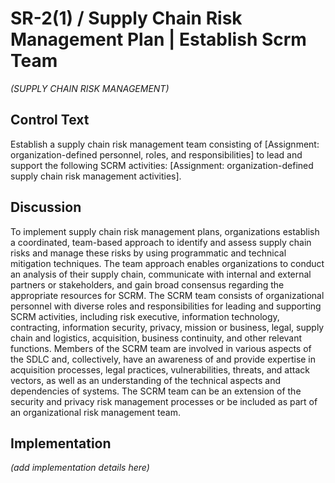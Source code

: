 # SR-2(1) / Supply Chain Risk Management Plan | Establish Scrm Team

_(SUPPLY CHAIN RISK MANAGEMENT)_

## Control Text

Establish a supply chain risk management team consisting of [Assignment: organization-defined personnel, roles, and responsibilities] to lead and support the following SCRM activities: [Assignment: organization-defined supply chain risk management activities].

## Discussion

To implement supply chain risk management plans, organizations establish a coordinated, team-based approach to identify and assess supply chain risks and manage these risks by using programmatic and technical mitigation techniques. The team approach enables organizations to conduct an analysis of their supply chain, communicate with internal and external partners or stakeholders, and gain broad consensus regarding the appropriate resources for SCRM. The SCRM team consists of organizational personnel with diverse roles and responsibilities for leading and supporting SCRM activities, including risk executive, information technology, contracting, information security, privacy, mission or business, legal, supply chain and logistics, acquisition, business continuity, and other relevant functions. Members of the SCRM team are involved in various aspects of the SDLC and, collectively, have an awareness of and provide expertise in acquisition processes, legal practices, vulnerabilities, threats, and attack vectors, as well as an understanding of the technical aspects and dependencies of systems. The SCRM team can be an extension of the security and privacy risk management processes or be included as part of an organizational risk management team.

## Implementation

_(add implementation details here)_